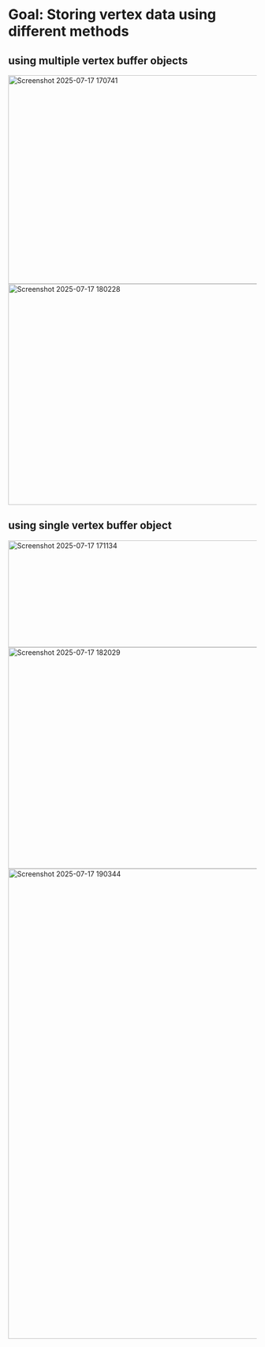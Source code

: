 # Goal: Storing vertex data using different methods

## using multiple vertex buffer objects
<img width="672" height="422" alt="Screenshot 2025-07-17 170741" src="https://github.com/user-attachments/assets/30ddd44c-b4a5-41ee-928e-cfef23b89783" />
<img width="957" height="447" alt="Screenshot 2025-07-17 180228" src="https://github.com/user-attachments/assets/8bd730a9-73dd-433c-91cf-8e1ea0557c04" />

## using single vertex buffer object
<img width="573" height="216" alt="Screenshot 2025-07-17 171134" src="https://github.com/user-attachments/assets/5043ab54-a859-4772-860f-71c1cf78e619" />
<img width="962" height="448" alt="Screenshot 2025-07-17 182029" src="https://github.com/user-attachments/assets/53cf4654-06c6-4413-a21c-c56056402fce" />

<img width="1919" height="951" alt="Screenshot 2025-07-17 190344" src="https://github.com/user-attachments/assets/4a89895c-1544-4c2a-85e4-76cea970b39d" />

